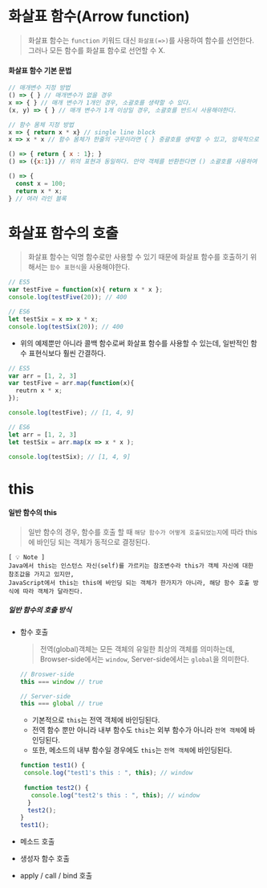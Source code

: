 # 화살표 함수(Arrow function)
> 화살표 함수는 `function` 키워드 대신 `화살표(=>)`를 사용하여 함수를 선언한다. <br/>
그러나 모든 함수를 화살표 함수로 선언할 수 X.

#### 화살표 함수 기본 문법
```jsx
// 매개변수 지정 방법
() => { } // 매개변수가 없을 경우
x => { } // 매개 변수가 1개인 경우, 소괄호를 생략할 수 있다.
(x, y) => { } // 매개 변수가 1개 이상일 경우, 소괄호를 반드시 사용해야한다.

// 함수 몸체 지정 방법
x => { return x * x} // single line block
x => x * x // 함수 몸체가 한줄의 구문이라면 { } 중괄호를 생락할 수 있고, 암묵적으로 return 된다. 

() => { return { x : 1}; }
() => ({x:1}) // 위의 표현과 동일하다. 만약 객체를 반환한다면 () 소괄호를 사용하여 객체를 감싸준다.

() => {
  const x = 100;
  return x * x;
} // 여러 라인 블록
```
# 화살표 함수의 호출
> 화살표 함수는 익명 함수로만 사용할 수 있기 때문에 화살표 함수를 호출하기 위해서는 `함수 표현식`을 사용해야한다.

```jsx
// ES5
var testFive = function(x){ return x * x };
console.log(testFive(20)); // 400

// ES6
let testSix = x => x * x;
console.log(testSix(20)); // 400
```
- 위의 예제뿐만 아니라 콜백 함수로써 화살표 함수를 사용할 수 있는데, 일반적인 함수 표현식보다 훨씬 간결하다.
```jsx
// ES5
var arr = [1, 2, 3]
var testFive = arr.map(function(x){
  reutrn x * x;
});

console.log(testFive); // [1, 4, 9]
```
```jsx
// ES6
let arr = [1, 2, 3]
let testSix = arr.map(x => x * x );

console.log(testSix); // [1, 4, 9]
```
# this
#### 일반 함수의 this
> 일반 함수의 경우, 함수를 호출 할 때 `해당 함수가 어떻게 호출되었는지`에 따라 this에 바인딩 되는 객체가 동적으로 결정된다.<br/>
```
[ 💡 Note ]
Java에서 this는 인스턴스 자신(self)를 가르키는 참조변수라 this가 객체 자신에 대한 참조값을 가지고 있지만, 
JavaScript에서 this는 this에 바인딩 되는 객체가 한가지가 아니라, 해당 함수 호출 방식에 따라 객체가 달라진다.
```
##### 일반 함수의 호출 방식
- 함수 호출
   > 전역(global)객체는 모든 객체의 유일한 최상의 객체를 의미하는데, Browser-side에서는 `window`, Server-side에서는 `global`을 의미한다.
   ```jsx
   // Broswer-side
   this === window // true
   
   // Server-side
   this === global // true
   ```
   - 기본적으로 `this`는 전역 객체에 바인딩된다. <br/>
   - 전역 함수 뿐만 아니라 내부 함수도 `this`는 외부 함수가 아니라 `전역 객체`에 바인딩된다.
   - 또한, 메소드의 내부 함수일 경우에도 `this`는 `전역 객체`에 바인딩된다.
   ```jsx
   function test1() {
    console.log("test1's this : ", this); // window
    
    function test2() {
      console.log("test2's this : ", this); // window
     }
     test2();
   }
   test1();
   ```

- 메소드 호출
- 생성자 함수 호출
- apply / call / bind 호출

